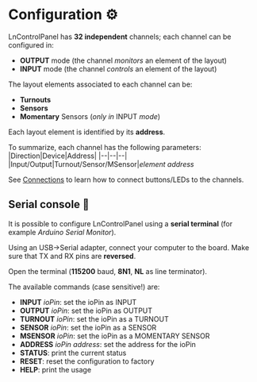 # Configuration :gear:

LnControlPanel has **32 independent** channels; each channel can be configured in:

 - **OUTPUT** mode (the channel *monitors* an element of the layout)
 - **INPUT** mode (the channel *controls* an element of the layout)

The layout elements associated to each channel can be:
 - **Turnouts**
 - **Sensors**
 - **Momentary** Sensors (*only in* INPUT *mode*)

Each layout element is identified by its **address**.

To summarize, each channel has the following parameters:
|Direction|Device|Address|
|--|--|--|
|Input/Output|Turnout/Sensor/MSensor|*element address*

See [Connections](https://github.com/lucadentella/LnControlPanel/blob/main/CONNECTIONS.md) to learn how to connect buttons/LEDs to the channels. 

## Serial console :electric_plug:
It is possible to configure LnControlPanel using a **serial terminal** (for example *Arduino Serial Monitor*).

Using an USB->Serial adapter, connect your computer to the board. 
Make sure that TX and RX pins are **reversed**.

Open the terminal (**115200** baud, **8N1**, **NL** as line terminator).

The available commands (case sensitive!) are:

 - **INPUT** *ioPin*: set the ioPin as INPUT
 - **OUTPUT** *ioPin*: set the ioPin as OUTPUT
 - **TURNOUT** *ioPin*: set the ioPin as a TURNOUT
 - **SENSOR** *ioPin*: set the ioPin as a SENSOR
 - **MSENSOR** *ioPin*: set the ioPin as a MOMENTARY SENSOR
 - **ADDRESS** *ioPin* *address*: set the address for the ioPin
 - **STATUS**: print the current status
 - **RESET**: reset the configuration to factory
 - **HELP**: print the usage
